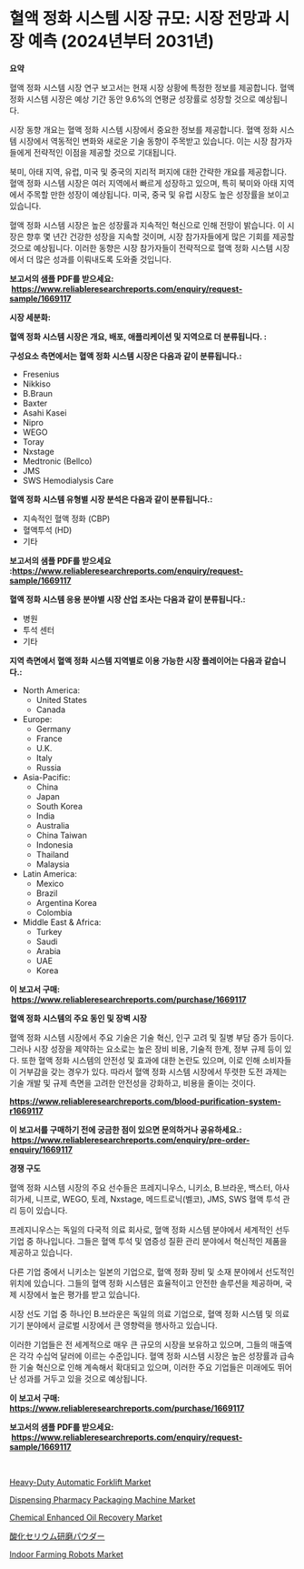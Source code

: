 <p><h1>혈액 정화 시스템 시장 규모: 시장 전망과 시장 예측 (2024년부터 2031년)</h1></p><p><strong>요약</strong></p>
<p><p>혈액 정화 시스템 시장 연구 보고서는 현재 시장 상황에 특정한 정보를 제공합니다. 혈액 정화 시스템 시장은 예상 기간 동안 9.6%의 연평균 성장률로 성장할 것으로 예상됩니다. </p><p>시장 동향 개요는 혈액 정화 시스템 시장에서 중요한 정보를 제공합니다. 혈액 정화 시스템 시장에서 역동적인 변화와 새로운 기술 동향이 주목받고 있습니다. 이는 시장 참가자들에게 전략적인 이점을 제공할 것으로 기대됩니다.</p><p>북미, 아태 지역, 유럽, 미국 및 중국의 지리적 퍼지에 대한 간략한 개요를 제공합니다. 혈액 정화 시스템 시장은 여러 지역에서 빠르게 성장하고 있으며, 특히 북미와 아태 지역에서 주목할 만한 성장이 예상됩니다. 미국, 중국 및 유럽 시장도 높은 성장률을 보이고 있습니다.</p><p>혈액 정화 시스템 시장은 높은 성장률과 지속적인 혁신으로 인해 전망이 밝습니다. 이 시장은 향후 몇 년간 건강한 성장을 지속할 것이며, 시장 참가자들에게 많은 기회를 제공할 것으로 예상됩니다. 이러한 동향은 시장 참가자들이 전략적으로 혈액 정화 시스템 시장에서 더 많은 성과를 이뤄내도록 도와줄 것입니다.</p></p>
<p><strong>보고서의 샘플 PDF를 받으세요: &nbsp;<a href="https://www.reliableresearchreports.com/enquiry/request-sample/1669117">https://www.reliableresearchreports.com/enquiry/request-sample/1669117</a></strong></p>
<p><strong>시장 세분화:</strong></p>
<p><strong> 혈액 정화 시스템 시장은 개요, 배포, 애플리케이션 및 지역으로 더 분류됩니다. :</strong></p>
<p><strong>구성요소 측면에서는 혈액 정화 시스템 시장은 다음과 같이 분류됩니다.:</strong></p>
<p><ul><li>Fresenius</li><li>Nikkiso</li><li>B.Braun</li><li>Baxter</li><li>Asahi Kasei</li><li>Nipro</li><li>WEGO</li><li>Toray</li><li>Nxstage</li><li>Medtronic (Bellco)</li><li>JMS</li><li>SWS Hemodialysis Care</li></ul></p>
<p><strong> 혈액 정화 시스템 유형별 시장 분석은 다음과 같이 분류됩니다.:</strong></p>
<p><ul><li>지속적인 혈액 정화 (CBP)</li><li>혈액투석 (HD)</li><li>기타</li></ul></p>
<p><strong>보고서의 샘플 PDF를 받으세요 :<a href="https://www.reliableresearchreports.com/enquiry/request-sample/1669117">https://www.reliableresearchreports.com/enquiry/request-sample/1669117</a></strong></p>
<p><strong> 혈액 정화 시스템 응용 분야별 시장 산업 조사는 다음과 같이 분류됩니다.:</strong></p>
<p><ul><li>병원</li><li>투석 센터</li><li>기타</li></ul></p>
<p><strong>지역 측면에서 혈액 정화 시스템 지역별로 이용 가능한 시장 플레이어는 다음과 같습니다.:</strong></p>
<p><ul>
    <li>
        North America:
        <ul>
            <li>United States</li>
            <li>Canada</li>
        </ul>
    </li>
    <li>
        Europe:
        <ul>
            <li>Germany</li>
            <li>France</li>
            <li>U.K.</li>
            <li>Italy</li>
            <li>Russia</li>
        </ul>
    </li>
    <li>
        Asia-Pacific:
        <ul>
            <li>China</li>
            <li>Japan</li>
            <li>South Korea</li>
            <li>India</li>
            <li>Australia</li>
            <li>China Taiwan</li>
            <li>Indonesia</li>
            <li>Thailand</li>
            <li>Malaysia</li>
        </ul>
    </li>
    <li>
        Latin America:
        <ul>
            <li>Mexico</li>
            <li>Brazil</li>
            <li>Argentina Korea</li>
            <li>Colombia</li>
        </ul>
    </li>
    <li>
        Middle East & Africa:
        <ul>
            <li>Turkey</li>
            <li>Saudi</li>
            <li>Arabia</li>
            <li>UAE</li>
            <li>Korea</li>
        </ul>
    </li>
    </ul></p>
<p><strong>이 보고서 구매: &nbsp;<a href="https://www.reliableresearchreports.com/purchase/1669117">https://www.reliableresearchreports.com/purchase/1669117</a></strong></p>
<p><strong>혈액 정화 시스템의 주요 동인 및 장벽 시장</strong></p>
<p><p>혈액 정화 시스템 시장에서 주요 기술은 기술 혁신, 인구 고려 및 질병 부담 증가 등이다. 그러나 시장 성장을 제약하는 요소로는 높은 장비 비용, 기술적 한계, 정부 규제 등이 있다. 또한 혈액 정화 시스템의 안전성 및 효과에 대한 논란도 있으며, 이로 인해 소비자들이 거부감을 갖는 경우가 있다. 따라서 혈액 정화 시스템 시장에서 뚜렷한 도전 과제는 기술 개발 및 규제 측면을 고려한 안전성을 강화하고, 비용을 줄이는 것이다.</p></p>
<p><strong><a href="https://www.reliableresearchreports.com/blood-purification-system-r1669117">https://www.reliableresearchreports.com/blood-purification-system-r1669117</a></strong></p>
<p><strong>이 보고서를 구매하기 전에 궁금한 점이 있으면 문의하거나 공유하세요.: &nbsp;<a href="https://www.reliableresearchreports.com/enquiry/pre-order-enquiry/1669117">https://www.reliableresearchreports.com/enquiry/pre-order-enquiry/1669117</a></strong></p>
<p><strong>경쟁 구도</strong></p>
<p><p>혈액 정화 시스템 시장의 주요 선수들은 프레지니우스, 니키소, B.브라운, 백스터, 아사히가세, 니프로, WEGO, 토레, Nxstage, 메드트로닉(벨코), JMS, SWS 혈액 투석 관리 등이 있습니다. </p><p>프레지니우스는 독일의 다국적 의료 회사로, 혈액 정화 시스템 분야에서 세계적인 선두 기업 중 하나입니다. 그들은 혈액 투석 및 염증성 질환 관리 분야에서 혁신적인 제품을 제공하고 있습니다. </p><p>다른 기업 중에서 니키소는 일본의 기업으로, 혈액 정화 장비 및 소재 분야에서 선도적인 위치에 있습니다. 그들의 혈액 정화 시스템은 효율적이고 안전한 솔루션을 제공하며, 국제 시장에서 높은 평가를 받고 있습니다. </p><p>시장 선도 기업 중 하나인 B.브라운은 독일의 의료 기업으로, 혈액 정화 시스템 및 의료 기기 분야에서 글로벌 시장에서 큰 영향력을 행사하고 있습니다. </p><p>이러한 기업들은 전 세계적으로 매우 큰 규모의 시장을 보유하고 있으며, 그들의 매출액은 각각 수십억 달러에 이르는 수준입니다. 혈액 정화 시스템 시장은 높은 성장률과 급속한 기술 혁신으로 인해 계속해서 확대되고 있으며, 이러한 주요 기업들은 미래에도 뛰어난 성과를 거두고 있을 것으로 예상됩니다.</p></p>
<p><strong>이 보고서 구매: &nbsp; <a href="https://www.reliableresearchreports.com/purchase/1669117">https://www.reliableresearchreports.com/purchase/1669117</a></strong></p>
<p><strong>보고서의 샘플 PDF를 받으세요: &nbsp;<a href="https://www.reliableresearchreports.com/enquiry/request-sample/1669117">https://www.reliableresearchreports.com/enquiry/request-sample/1669117</a></strong><strong></strong></p>
<p>&nbsp;</p>
<p><p><a href="https://issuu.com/reportprime-2/docs/heavy-duty-automatic-forklift-market-size-2030.ppt">Heavy-Duty Automatic Forklift Market</a></p><p><a href="https://view.publitas.com/reportprime-1/insights-into-dispensing-pharmacy-packaging-machine-market-size-analysing-market-share-trends-and-growth-from-2024-to-2031/">Dispensing Pharmacy Packaging Machine Market</a></p><p><a href="https://meowing-lemming-dd3.notion.site/Chemical-Enhanced-Oil-Recovery-Market-Size-Furnishes-Valuable-Information-Encompassing-Market-Share--c176c0693e18455e9d3ea7a8fdcb851d">Chemical Enhanced Oil Recovery Market</a></p><p><a href="https://github.com/schmahlson/Market-Research-Report-List-1/blob/main/834365317784.md">酸化セリウム研磨パウダー</a></p><p><a href="https://view.publitas.com/reportprime-1/indoor-farming-robots-market-size-and-growth-market-segmentation-regional-and-country-breakdowns-and-market-trends-for-period-from-2024-2031/">Indoor Farming Robots Market</a></p></p>